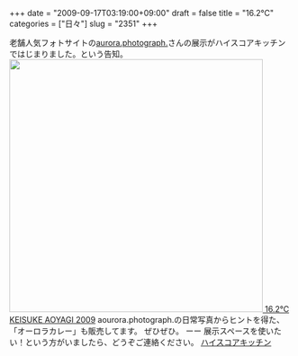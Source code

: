 +++
date = "2009-09-17T03:19:00+09:00"
draft = false
title = "16.2℃"
categories = ["日々"]
slug = "2351"
+++

老舗人気フォトサイトの<a href="http://keisukeaoyagi.com/" target="_blank">aurora.photograph.</a>さんの展示がハイスコアキッチンではじまりました。という告知。
<a href="http://hi.score-kitchen.com/news/gallery/162-keisuke-aoyagi-2009.php" target="_blank">
<img src="http://hi.score-kitchen.com/common/uploadimages/aurora_01.jpg" width="450">
16.2℃ KEISUKE AOYAGI 2009</a>
aourora.photograph.の日常写真からヒントを得た、「オーロラカレー」も販売してます。
ぜひぜひ。
ーー
展示スペースを使いたい！という方がいましたら、どうぞご連絡ください。
<a href="http://hi.score-kitchen.com/" target="_blank">ハイスコアキッチン</a>
